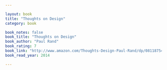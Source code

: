 ```yaml
---

layout: book
title: "Thoughts on Design"
category: book

book_notes: false
book_title: "Thoughts on Design"
book_author: "Paul Rand"
book_rating: 7
book_link: "http://www.amazon.com/Thoughts-Design-Paul-Rand/dp/081187544X/"
book_read_year: 2014

---
```

